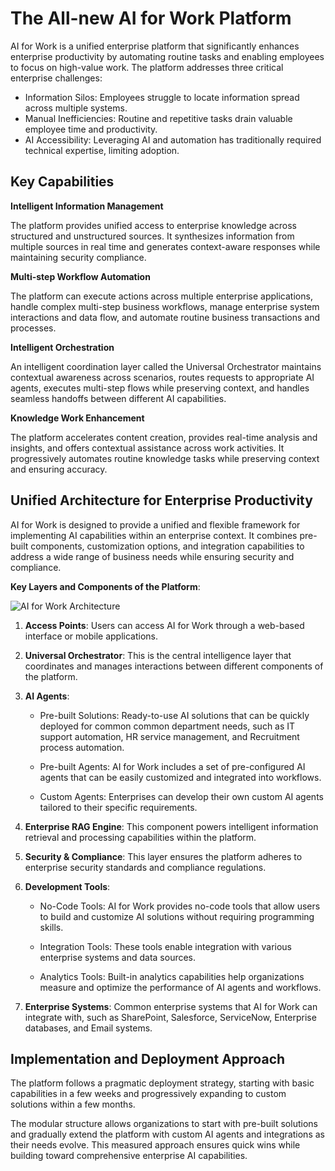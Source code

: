# The All-new AI for Work Platform
AI for Work is a unified enterprise platform that significantly enhances enterprise productivity by automating routine tasks and enabling employees to focus on high-value work. The platform addresses three critical enterprise challenges:

* Information Silos: Employees struggle to locate information spread across multiple systems.
* Manual Inefficiencies: Routine and repetitive tasks drain valuable employee time and productivity.
* AI Accessibility: Leveraging AI and automation has traditionally required technical expertise, limiting adoption.

## Key Capabilities

**Intelligent Information Management**

The platform provides unified access to enterprise knowledge across structured and unstructured sources. It synthesizes information from multiple sources in real time and generates context-aware responses while maintaining security compliance.  

**Multi-step Workflow Automation**

The platform can execute actions across multiple enterprise applications, handle complex multi-step business workflows, manage enterprise system interactions and data flow, and automate routine business transactions and processes.

**Intelligent Orchestration**

An intelligent coordination layer called the Universal Orchestrator maintains contextual awareness across scenarios, routes requests to appropriate AI agents, executes multi-step flows while preserving context, and handles seamless handoffs between different AI capabilities.

**Knowledge Work Enhancement**

The platform accelerates content creation, provides real-time analysis and insights, and offers contextual assistance across work activities. It progressively automates routine knowledge tasks while preserving context and ensuring accuracy.


## Unified Architecture for Enterprise Productivity
AI for Work is designed to provide a unified and flexible framework for implementing AI capabilities within an enterprise context. It combines pre-built components, customization options, and integration capabilities to address a wide range of business needs while ensuring security and compliance.

**Key Layers and Components of the Platform**:

<img src="../images/ai-for-work-architecture-diagram.svg" alt="AI for Work Architecture" title="AI for Work Architecture" style="border: 0px solid gray; zoom:100%;">

1. **Access Points**: Users can access AI for Work through a web-based interface or mobile applications.   
    
2. **Universal Orchestrator**: This is the central intelligence layer that coordinates and manages interactions between different components of the platform.    
    
3. **AI Agents**:

    * Pre-built Solutions: Ready-to-use AI solutions that can be quickly deployed for common common department needs, such as IT support automation, HR service management, and Recruitment process automation.
    
    * Pre-built Agents: AI for Work includes a set of pre-configured AI agents that can be easily customized and integrated into workflows.
    
    * Custom Agents: Enterprises can develop their own custom AI agents tailored to their specific requirements.       

4. **Enterprise RAG Engine**: This component powers intelligent information retrieval and processing capabilities within the platform.
        
5. **Security & Compliance**: This layer ensures the platform adheres to enterprise security standards and compliance regulations.  
    
6. **Development Tools**: 

    * No-Code Tools: AI for Work provides no-code tools that allow users to build and customize AI solutions without requiring programming skills.
    
    * Integration Tools: These tools enable integration with various enterprise systems and data sources.
    
    * Analytics Tools: Built-in analytics capabilities help organizations measure and optimize the performance of AI agents and workflows.   

7. **Enterprise Systems**: Common enterprise systems that AI for Work can integrate with, such as SharePoint, Salesforce, ServiceNow, Enterprise databases, and Email systems.

## Implementation and Deployment Approach
The platform follows a pragmatic deployment strategy, starting with basic capabilities in a few weeks and progressively expanding to custom solutions within a few months. 

The modular structure allows organizations to start with pre-built solutions and gradually extend the platform with custom AI agents and integrations as their needs evolve. This measured approach ensures quick wins while building toward comprehensive enterprise AI capabilities.
